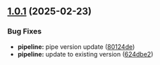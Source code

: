 ## [1.0.1](https://github.com/derBobby/java-utilities/compare/v1.0.0...v1.0.1) (2025-02-23)


### Bug Fixes

* **pipeline:** pipe version update ([80124de](https://github.com/derBobby/java-utilities/commit/80124de1db6af076db4c873fa7877acf1da2abfa))
* **pipeline:** update to existing version ([624dbe2](https://github.com/derBobby/java-utilities/commit/624dbe289b2736ed4e8c4a658b4ec7d44c8f831b))

